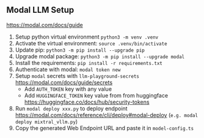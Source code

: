 ## Modal LLM Setup

https://modal.com/docs/guide

1. Setup python virtual environment `python3 -m venv .venv`
2. Activate the virtual environment: `source .venv/bin/activate`
3. Update pip: `python3 -m pip install --upgrade pip`
4. Upgrade modal package: `python3 -m pip install --upgrade modal`
5. Install the requirements: `pip install -r requirements.txt`
6. Authenticate with modal: `modal token new`
7. Setup `modal` secrets with `llm-playground-secrets` https://modal.com/docs/guide/secrets
   - Add `AUTH_TOKEN` key with any value
   - Add `HUGGINGFACE_TOKEN` key value from from huggingface https://huggingface.co/docs/hub/security-tokens
8. Run `modal deploy xxx.py` to deploy endpoint https://modal.com/docs/reference/cli/deploy#modal-deploy (`e.g. modal deploy mixtral_vllm.py`)
9. Copy the generated Web Endpoint URL and paste it in `model-config.ts`
